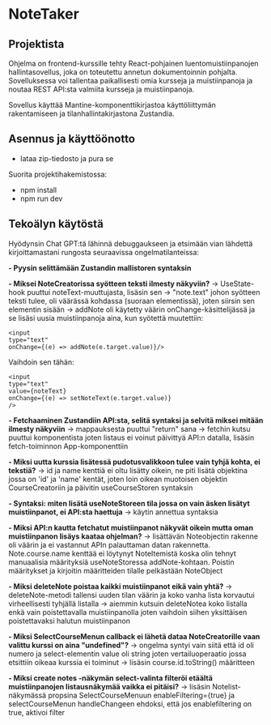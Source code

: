 # NoteTaker

## Projektista

Ohjelma on frontend-kurssille tehty React-pohjainen luentomuistiinpanojen hallintasovellus, joka on toteutettu annetun dokumentoinnin pohjalta. 
Sovelluksessa voi tallentaa paikallisesti omia kursseja ja muistiinpanoja ja noutaa REST API:sta valmiita kursseja ja muistiinpanoja.

Sovellus käyttää Mantine-komponenttikirjastoa käyttöliittymän rakentamiseen ja tilanhallintakirjastona Zustandia.

## Asennus ja käyttöönotto

- lataa zip-tiedosto ja pura se

Suorita projektihakemistossa:
- npm install
- npm run dev


## Tekoälyn käytöstä

Hyödynsin Chat GPT:tä lähinnä debuggaukseen ja etsimään vian lähdettä kirjoittamastani rungosta seuraavissa ongelmatilanteissa:

**- Pyysin selittämään Zustandin mallistoren syntaksin**

**- Miksei NoteCreatorissa syötteen teksti ilmesty näkyviin?**
-> UseState-hook puuttui noteText-muuttujasta, lisäsin sen
-> "note.text" johon syötteen teksti tulee, oli väärässä kohdassa (suoraan elementissä), joten siirsin sen elementin sisään
-> addNote oli käytetty väärin onChange-käsittelijässä ja se lisäsi uusia muistiinpanoja aina, kun syötettä muutettiin:

```
<input 
type="text" 
onChange={(e) => addNote(e.target.value)}/>
```

Vaihdoin sen tähän: 

```
<input
type="text"
value={noteText}
onChange={(e) => setNoteText(e.target.value)}
/> 
```

**- Fetchaaminen Zustandiin API:sta, selitä syntaksi ja selvitä miksei mitään ilmesty näkyviin**
-> mappauksesta puuttui "return" sana
-> fetchin kutsu puuttui komponentista joten listaus ei voinut päivittyä API:n datalla, lisäsin fetch-toiminnon App-komponenttiin

**- Miksi uutta kurssia lisätessä pudotusvalikkoon tulee vain tyhjä kohta, ei tekstiä?**
-> id ja name kenttiä ei oltu lisätty oikein, ne piti lisätä objektina jossa on 'id' ja 'name' kentät, joten loin oikean muotoisen objektin CourseCreatoriin ja päivitin useCourseStoren syntaksin

**- Syntaksi: miten lisätä useNoteStoreen tila jossa on vain äsken lisätyt muistiinpanot, ei API:sta haettuja**
-> käytin annettua syntaksia

**- Miksi API:n kautta fetchatut muistiinpanot näkyvät oikein mutta oman muistiinpanon lisäys kaataa ohjelman?**
-> lisättävän Noteobjectin rakenne oli väärin ja ei vastannut APIn palauttaman datan rakennetta. Note.course.name kenttää ei löytynyt NoteItemistä koska olin tehnyt manuaalisia määrityksiä useNoteStoressa addNote-kohtaan. Poistin määritykset ja kirjoitin määritteiden tilalle pelkästään NoteObject

**- Miksi deleteNote poistaa kaikki muistiinpanot eikä vain yhtä?**
-> deleteNote-metodi tallensi uuden tilan väärin ja koko vanha lista korvautui virheellisesti tyhjällä listalla
-> aiemmin kutsuin deleteNotea koko listalla enkä vain poistettavalla muistiinpanolla joten vaihdoin siihen yksittäisen poistettavaksi halutun muistiinpanon

**- Miksi SelectCourseMenun callback ei lähetä dataa NoteCreatorille vaan valittu kurssi on aina "undefined"?**
-> ongelma syntyi vain siitä että id oli numero ja select-elementin value oli string joten vertailuoperaatio jossa etsittiin oikeaa kurssia ei toiminut
-> lisäsin course.id.toString() määritteen

**- Miksi create notes -näkymän select-valinta filteröi etäältä muistiinpanojen listausnäkymää vaikka ei pitäisi?**
-> lisäsin Notelist-näkymässä propsina SelectCourseMenuun enableFiltering={true} ja selectCourseMenun handleChangeen ehdoksi, että jos enablefiltering on true, aktivoi filter